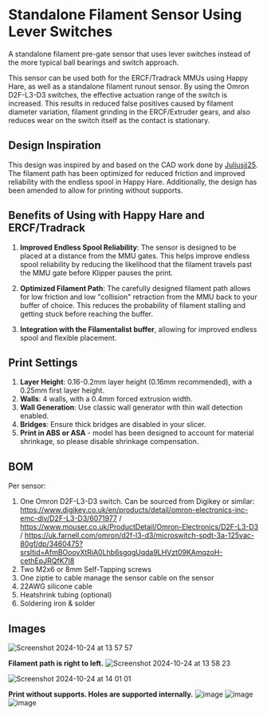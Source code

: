 # Standalone Filament Sensor Using Lever Switches

A standalone filament pre-gate sensor that uses lever switches instead of the more typical ball bearings and switch approach.

This sensor can be used both for the ERCF/Tradrack MMUs using Happy Hare, as well as a standalone filament runout sensor. By using the Omron D2F-L3-D3 switches, the effective actuation range of the switch is increased. This results in reduced false positives caused by filament diameter variation, filament grinding in the ERCF/Extruder gears, and also reduces wear on the switch itself as the contact is stationary.

## Design Inspiration
This design was inspired by and based on the CAD work done by [Juliusjj25](https://github.com/juliusjj25/ERCF-Pregate-Sensors). The filament path has been optimized for reduced friction and improved reliability with the endless spool in Happy Hare. Additionally, the design has been amended to allow for printing without supports.

## Benefits of Using with Happy Hare and ERCF/Tradrack

1. **Improved Endless Spool Reliability**: The sensor is designed to be placed at a distance from the MMU gates. This helps improve endless spool reliability by reducing the likelihood that the filament travels past the MMU gate before Klipper pauses the print.
   
2. **Optimized Filament Path**: The carefully designed filament path allows for low friction and low "collision" retraction from the MMU back to your buffer of choice. This reduces the probability of filament stalling and getting stuck before reaching the buffer.
   
3. **Integration with the Filamentalist buffer**, allowing for improved endless spool and flexible placement.

## Print Settings

1. **Layer Height**: 0.16-0.2mm layer height (0.16mm recommended), with a 0.25mm first layer height.
2. **Walls**: 4 walls, with a 0.4mm forced extrusion width.
3. **Wall Generation**: Use classic wall generator with thin wall detection enabled.
4. **Bridges**: Ensure thick bridges are disabled in your slicer.
5. **Print in ABS or ASA** - model has been designed to account for material shrinkage, so please disable shrinkage compensation.

## BOM
Per sensor:
1. One Omron D2F-L3-D3 switch. Can be sourced from Digikey or similar: https://www.digikey.co.uk/en/products/detail/omron-electronics-inc-emc-div/D2F-L3-D3/6071977 / https://www.mouser.co.uk/ProductDetail/Omron-Electronics/D2F-L3-D3 / https://uk.farnell.com/omron/d2f-l3-d3/microswitch-spdt-3a-125vac-80gf/dp/3460475?srsltid=AfmBOooyXtRiA0Lhb6sgqgUqda9LHVzt09KAmqzoH-cethEpJRQfK7I8
2. Two M2x6 or 8mm Self-Tapping screws
3. One ziptie to cable manage the sensor cable on the sensor
4. 22AWG silicone cable
5. Heatshrink tubing (optional)
6. Soldering iron & solder

## Images

![Screenshot 2024-10-24 at 13 57 57](https://github.com/user-attachments/assets/507c8fd9-7792-4fab-a567-e7e5adab493b)

**Filament path is right to left.**
![Screenshot 2024-10-24 at 13 58 23](https://github.com/user-attachments/assets/8da40195-634e-4c02-842d-6898f07d21f8)

![Screenshot 2024-10-24 at 14 01 01](https://github.com/user-attachments/assets/bc9114a0-b743-4bb9-8fc9-481b2cf26509)

**Print without supports. Holes are supported internally.**
![image](https://github.com/user-attachments/assets/75bb5576-e8e0-4de0-ba9e-817932539d5f)
![image](https://github.com/user-attachments/assets/23d4722b-3061-4b1f-96f7-08f540bf8ed9)
![image](https://github.com/user-attachments/assets/627a5933-ef88-40e7-b16e-0208d971fdee)



